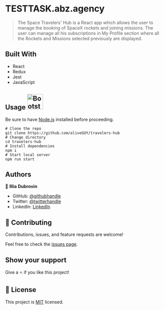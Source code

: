 # TESTTASK.abz.agency

> The Space Travelers' Hub is a React app which allows the user to manage the booking of SpaceX rockets and joining missions. The user can manage all his subscriptions in My Profile section where all the Rockets and Missions selected previously are displayed.

<!-- ## App screenshot <img src="https://img.icons8.com/bubbles/344/screenshot.png" alt="Bootstrap Icon" style="width: 50px; height: 50px">
 
![App ScreenShot](screenshot.png "App screenshot") -->

## Built With

- React
- Redux
- Jest
- JavaScript
<!-- ## Live Demo (if available)

[Live Demo Link](https://livedemo.com) -->

## Usage  <img src="https://img.icons8.com/external-filled-outline-geotatah/344/external-engine-merger-and-acquisition-filled-outline-filled-outline-geotatah.png" alt="Bootstrap Icon" style="width: 50px; height: 50px">

Be sure to have [Node.js](https://nodejs.org/) installed before proceeding.

```shell
# Clone the repo
git clone https://github.com/aliveGUY/travelers-hub
# Change directory
cd travelers-hub
# Install dependencies
npm i
# Start local server
npm run start
```


## Authors

👤 **Illia Dubrovin**

- GitHub: [@githubhandle](https://github.com/aliveGUY)
- Twitter: [@twitterhandle](https://twitter.com/Sciborskyy)
- LinkedIn: [LinkedIn](https://www.linkedin.com/in/ilya-dubrovin-921a2721b/)

## 🤝 Contributing

Contributions, issues, and feature requests are welcome!

Feel free to check the [issues page](../../issues/).

## Show your support

Give a ⭐️ if you like this project!


## 📝 License

This project is [MIT](./MIT.md) licensed.
